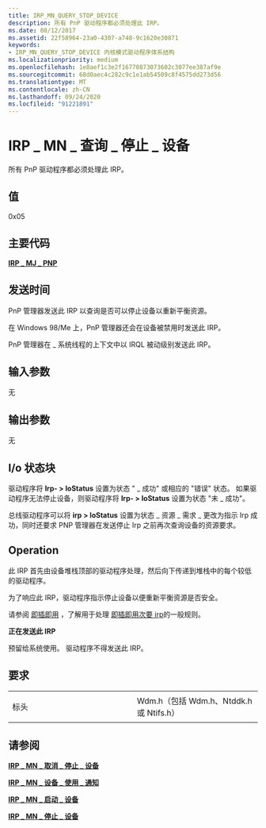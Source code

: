 ```yaml
---
title: IRP_MN_QUERY_STOP_DEVICE
description: 所有 PnP 驱动程序都必须处理此 IRP。
ms.date: 08/12/2017
ms.assetid: 22f58964-23a0-4307-a748-9c1620e30871
keywords:
- IRP_MN_QUERY_STOP_DEVICE 内核模式驱动程序体系结构
ms.localizationpriority: medium
ms.openlocfilehash: 1e8aef1c3e2f16770873073602c3077ee387af9e
ms.sourcegitcommit: 68d0aec4c282c9c1e1ab54509c8f4575dd273d56
ms.translationtype: MT
ms.contentlocale: zh-CN
ms.lasthandoff: 09/24/2020
ms.locfileid: "91221891"
---
```

# <a name="irp_mn_query_stop_device"></a>IRP \_ MN \_ 查询 \_ 停止 \_ 设备


所有 PnP 驱动程序都必须处理此 IRP。

## <a name="value"></a>值

0x05

<a name="major-code"></a>主要代码
----------

[**IRP \_ MJ \_ PNP**](irp-mj-pnp.md)

<a name="when-sent"></a>发送时间
---------

PnP 管理器发送此 IRP 以查询是否可以停止设备以重新平衡资源。

在 Windows 98/Me 上，PnP 管理器还会在设备被禁用时发送此 IRP。

PnP 管理器在 \_ 系统线程的上下文中以 IRQL 被动级别发送此 IRP。

## <a name="input-parameters"></a>输入参数


无

## <a name="output-parameters"></a>输出参数


无

## <a name="io-status-block"></a>I/o 状态块


驱动程序将 **Irp- &gt; IoStatus** 设置为状态 " \_ 成功" 或相应的 "错误" 状态。 如果驱动程序无法停止设备，则驱动程序将 **Irp- &gt; IoStatus** 设置为状态 "未 \_ 成功"。

总线驱动程序可以将 **irp &gt; IoStatus** 设置为状态 \_ 资源 \_ 需求 \_ 更改为指示 Irp 成功，同时还要求 PNP 管理器在发送停止 Irp 之前再次查询设备的资源要求。

<a name="operation"></a>Operation
---------

此 IRP 首先由设备堆栈顶部的驱动程序处理，然后向下传递到堆栈中的每个较低的驱动程序。

为了响应此 IRP，驱动程序指示停止设备以便重新平衡资源是否安全。

请参阅 [即插即用](./introduction-to-plug-and-play.md) ，了解用于处理 [即插即用次要 irp](plug-and-play-minor-irps.md)的一般规则。

**正在发送此 IRP**

预留给系统使用。 驱动程序不得发送此 IRP。

<a name="requirements"></a>要求
------------

<table>
<colgroup>
<col width="50%" />
<col width="50%" />
</colgroup>
<tbody>
<tr class="odd">
<td><p>标头</p></td>
<td>Wdm.h（包括 Wdm.h、Ntddk.h 或 Ntifs.h）</td>
</tr>
</tbody>
</table>

## <a name="see-also"></a>请参阅


[**IRP \_ MN \_ 取消 \_ 停止 \_ 设备**](irp-mn-cancel-stop-device.md)

[**IRP \_ MN \_ 设备 \_ 使用 \_ 通知**](irp-mn-device-usage-notification.md)

[**IRP \_ MN \_ 启动 \_ 设备**](irp-mn-start-device.md)

[**IRP \_ MN \_ 停止 \_ 设备**](irp-mn-stop-device.md)

 

 




